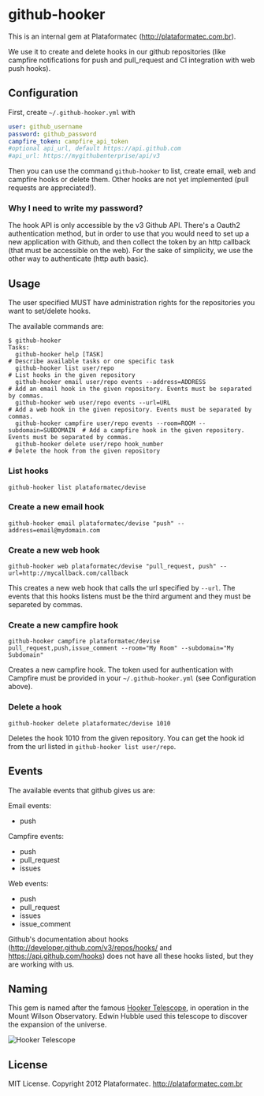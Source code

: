 # github-hooker

This is an internal gem at Plataformatec (<http://plataformatec.com.br>).

We use it to create and delete hooks in our github repositories (like campfire notifications for push and pull_request and CI integration with web push hooks).

## Configuration

First, create `~/.github-hooker.yml` with

```yml
user: github_username
password: github_password
campfire_token: campfire_api_token
#optional api_url, default https://api.github.com
#api_url: https://mygithubenterprise/api/v3
```

Then you can use the command `github-hooker` to list, create email, web and campfire hooks or delete them. Other hooks are not yet implemented (pull requests are appreciated!).

### Why I need to write my password?

The hook API is only accessible by the v3 Github API. There's a Oauth2 authentication method, but in order to use that you would need to set up a new application with Github, and then collect the token by an http callback (that must be accessible on the web). For the sake of simplicity, we use the other way to authenticate (http auth basic).

## Usage

The user specified MUST have administration rights for the repositories you want to set/delete hooks.

The available commands are:

```
$ github-hooker
Tasks:
  github-hooker help [TASK]                                                  # Describe available tasks or one specific task
  github-hooker list user/repo                                               # List hooks in the given repository
  github-hooker email user/repo events --address=ADDRESS                     # Add an email hook in the given repository. Events must be separated by commas.
  github-hooker web user/repo events --url=URL                               # Add a web hook in the given repository. Events must be separated by commas.
  github-hooker campfire user/repo events --room=ROOM --subdomain=SUBDOMAIN  # Add a campfire hook in the given repository. Events must be separated by commas.
  github-hooker delete user/repo hook_number                                 # Delete the hook from the given repository
```

### List hooks

```
github-hooker list plataformatec/devise 
```

### Create a new email hook

```
github-hooker email plataformatec/devise "push" --address=email@mydomain.com
```

### Create a new web hook

```
github-hooker web plataformatec/devise "pull_request, push" --url=http://mycallback.com/callback
```

This creates a new web hook that calls the url specified by `--url`. The events that this hooks listens must be the third argument and they must be separeted by commas. 

### Create a new campfire hook

```
github-hooker campfire plataformatec/devise pull_request,push,issue_comment --room="My Room" --subdomain="My Subdomain"
```

Creates a new campfire hook. The token used for authentication with Campfire must be provided in your `~/.github-hooker.yml` (see Configuration above).

### Delete a hook

```
github-hooker delete plataformatec/devise 1010
```

Deletes the hook 1010 from the given repository. You can get the hook id from the url listed in `github-hooker list user/repo`.

## Events

The available events that github gives us are:

Email events:
- push

Campfire events:

- push
- pull_request
- issues

Web events:

- push
- pull_request
- issues
- issue_comment

Github's documentation about hooks (http://developer.github.com/v3/repos/hooks/ and https://api.github.com/hooks) does not have all these hooks listed, but they are working with us.

## Naming

This gem is named after the famous [Hooker Telescope](http://en.wikipedia.org/wiki/Hooker_Telescope), in operation in the Mount Wilson Observatory. Edwin Hubble used this telescope to discover the expansion of the universe.

![Hooker Telescope](http://upload.wikimedia.org/wikipedia/commons/thumb/a/ac/100inchHooker.jpg/250px-100inchHooker.jpg)

## License

MIT License. Copyright 2012 Plataformatec. http://plataformatec.com.br
